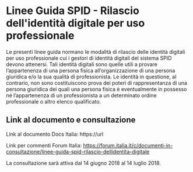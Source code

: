 # Linee Guida SPID - Rilascio dell'identità digitale per uso professionale

Le presenti linee guida normano le modalità di rilascio delle identità digitali per uso professionale cui i gestori di identità digitali del sistema SPID devono attenersi. Tali identità digitali sono quelle utili a provare l’appartenenza di una persona fisica all’organizzazione di una persona giuridica e/o la sua qualità di professionista. Le identità in questione, al contrario, non sono costituiscono prova dei poteri di rappresentanza di una persona giuridica dei quali una persona fisica è eventualmente in possesso né l’appartenenza di un professionista a un determinato ordine professionale o altro elenco qualificato.

## Link al documento e consultazione

Link al documento Docs Italia: https://url

Link per commenti Forum Italia: https://forum.italia.it/c/documenti-in-consultazione/linee-guida-spid-rilascio-dellidentita-digitale

La consultazione sarà attiva dal 14 giugno 2018 al 14 luglio 2018.